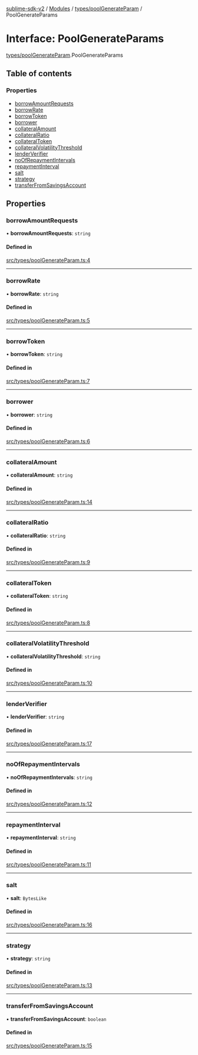 [sublime-sdk-v2](../README.md) / [Modules](../modules.md) / [types/poolGenerateParam](../modules/types_poolGenerateParam.md) / PoolGenerateParams

# Interface: PoolGenerateParams

[types/poolGenerateParam](../modules/types_poolGenerateParam.md).PoolGenerateParams

## Table of contents

### Properties

- [borrowAmountRequests](types_poolGenerateParam.PoolGenerateParams.md#borrowamountrequests)
- [borrowRate](types_poolGenerateParam.PoolGenerateParams.md#borrowrate)
- [borrowToken](types_poolGenerateParam.PoolGenerateParams.md#borrowtoken)
- [borrower](types_poolGenerateParam.PoolGenerateParams.md#borrower)
- [collateralAmount](types_poolGenerateParam.PoolGenerateParams.md#collateralamount)
- [collateralRatio](types_poolGenerateParam.PoolGenerateParams.md#collateralratio)
- [collateralToken](types_poolGenerateParam.PoolGenerateParams.md#collateraltoken)
- [collateralVolatilityThreshold](types_poolGenerateParam.PoolGenerateParams.md#collateralvolatilitythreshold)
- [lenderVerifier](types_poolGenerateParam.PoolGenerateParams.md#lenderverifier)
- [noOfRepaymentIntervals](types_poolGenerateParam.PoolGenerateParams.md#noofrepaymentintervals)
- [repaymentInterval](types_poolGenerateParam.PoolGenerateParams.md#repaymentinterval)
- [salt](types_poolGenerateParam.PoolGenerateParams.md#salt)
- [strategy](types_poolGenerateParam.PoolGenerateParams.md#strategy)
- [transferFromSavingsAccount](types_poolGenerateParam.PoolGenerateParams.md#transferfromsavingsaccount)

## Properties

### borrowAmountRequests

• **borrowAmountRequests**: `string`

#### Defined in

[src/types/poolGenerateParam.ts:4](https://github.com/sublime-finance/sublime-sdk/blob/cbfce7e/src/types/poolGenerateParam.ts#L4)

___

### borrowRate

• **borrowRate**: `string`

#### Defined in

[src/types/poolGenerateParam.ts:5](https://github.com/sublime-finance/sublime-sdk/blob/cbfce7e/src/types/poolGenerateParam.ts#L5)

___

### borrowToken

• **borrowToken**: `string`

#### Defined in

[src/types/poolGenerateParam.ts:7](https://github.com/sublime-finance/sublime-sdk/blob/cbfce7e/src/types/poolGenerateParam.ts#L7)

___

### borrower

• **borrower**: `string`

#### Defined in

[src/types/poolGenerateParam.ts:6](https://github.com/sublime-finance/sublime-sdk/blob/cbfce7e/src/types/poolGenerateParam.ts#L6)

___

### collateralAmount

• **collateralAmount**: `string`

#### Defined in

[src/types/poolGenerateParam.ts:14](https://github.com/sublime-finance/sublime-sdk/blob/cbfce7e/src/types/poolGenerateParam.ts#L14)

___

### collateralRatio

• **collateralRatio**: `string`

#### Defined in

[src/types/poolGenerateParam.ts:9](https://github.com/sublime-finance/sublime-sdk/blob/cbfce7e/src/types/poolGenerateParam.ts#L9)

___

### collateralToken

• **collateralToken**: `string`

#### Defined in

[src/types/poolGenerateParam.ts:8](https://github.com/sublime-finance/sublime-sdk/blob/cbfce7e/src/types/poolGenerateParam.ts#L8)

___

### collateralVolatilityThreshold

• **collateralVolatilityThreshold**: `string`

#### Defined in

[src/types/poolGenerateParam.ts:10](https://github.com/sublime-finance/sublime-sdk/blob/cbfce7e/src/types/poolGenerateParam.ts#L10)

___

### lenderVerifier

• **lenderVerifier**: `string`

#### Defined in

[src/types/poolGenerateParam.ts:17](https://github.com/sublime-finance/sublime-sdk/blob/cbfce7e/src/types/poolGenerateParam.ts#L17)

___

### noOfRepaymentIntervals

• **noOfRepaymentIntervals**: `string`

#### Defined in

[src/types/poolGenerateParam.ts:12](https://github.com/sublime-finance/sublime-sdk/blob/cbfce7e/src/types/poolGenerateParam.ts#L12)

___

### repaymentInterval

• **repaymentInterval**: `string`

#### Defined in

[src/types/poolGenerateParam.ts:11](https://github.com/sublime-finance/sublime-sdk/blob/cbfce7e/src/types/poolGenerateParam.ts#L11)

___

### salt

• **salt**: `BytesLike`

#### Defined in

[src/types/poolGenerateParam.ts:16](https://github.com/sublime-finance/sublime-sdk/blob/cbfce7e/src/types/poolGenerateParam.ts#L16)

___

### strategy

• **strategy**: `string`

#### Defined in

[src/types/poolGenerateParam.ts:13](https://github.com/sublime-finance/sublime-sdk/blob/cbfce7e/src/types/poolGenerateParam.ts#L13)

___

### transferFromSavingsAccount

• **transferFromSavingsAccount**: `boolean`

#### Defined in

[src/types/poolGenerateParam.ts:15](https://github.com/sublime-finance/sublime-sdk/blob/cbfce7e/src/types/poolGenerateParam.ts#L15)
